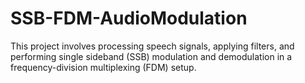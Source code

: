 # SSB-FDM-AudioModulation
This project involves processing speech signals, applying filters, and performing single sideband (SSB) modulation and demodulation in a frequency-division multiplexing (FDM) setup.
